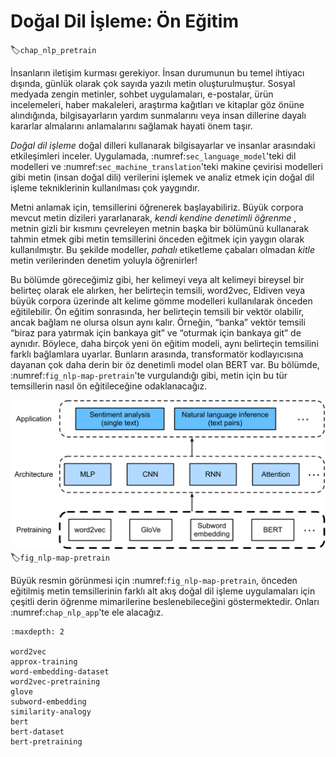 # Doğal Dil İşleme: Ön Eğitim
:label:`chap_nlp_pretrain`

İnsanların iletişim kurması gerekiyor. İnsan durumunun bu temel ihtiyacı dışında, günlük olarak çok sayıda yazılı metin oluşturulmuştur. Sosyal medyada zengin metinler, sohbet uygulamaları, e-postalar, ürün incelemeleri, haber makaleleri, araştırma kağıtları ve kitaplar göz önüne alındığında, bilgisayarların yardım sunmalarını veya insan dillerine dayalı kararlar almalarını anlamalarını sağlamak hayati önem taşır. 

*Doğal dil işleme* doğal dilleri kullanarak bilgisayarlar ve insanlar arasındaki etkileşimleri inceler.
Uygulamada, :numref:`sec_language_model`'teki dil modelleri ve :numref:`sec_machine_translation`'teki makine çevirisi modelleri gibi metin (insan doğal dili) verilerini işlemek ve analiz etmek için doğal dil işleme tekniklerinin kullanılması çok yaygındır. 

Metni anlamak için, temsillerini öğrenerek başlayabiliriz. Büyük corpora mevcut metin dizileri yararlanarak,
*kendi kendine denetimli öğrenme*
, metnin gizli bir kısmını çevreleyen metnin başka bir bölümünü kullanarak tahmin etmek gibi metin temsillerini önceden eğitmek için yaygın olarak kullanılmıştır. Bu şekilde modeller, *pahalı* etiketleme çabaları olmadan *kitle* metin verilerinden denetim yoluyla öğrenirler! 

Bu bölümde göreceğimiz gibi, her kelimeyi veya alt kelimeyi bireysel bir belirteç olarak ele alırken, her belirteçin temsili, word2vec, Eldiven veya büyük corpora üzerinde alt kelime gömme modelleri kullanılarak önceden eğitilebilir. Ön eğitim sonrasında, her belirteçin temsili bir vektör olabilir, ancak bağlam ne olursa olsun aynı kalır. Örneğin, “banka” vektör temsili “biraz para yatırmak için bankaya git” ve “oturmak için bankaya git” de aynıdır. Böylece, daha birçok yeni ön eğitim modeli, aynı belirteçin temsilini farklı bağlamlara uyarlar. Bunların arasında, transformatör kodlayıcısına dayanan çok daha derin bir öz denetimli model olan BERT var. Bu bölümde, :numref:`fig_nlp-map-pretrain`'te vurgulandığı gibi, metin için bu tür temsillerin nasıl ön eğitileceğine odaklanacağız. 

![Pretrained text representations can be fed to various deep learning architectures for different downstream natural language processing applications. This chapter focuses on the upstream text representation pretraining.](../img/nlp-map-pretrain.svg)
:label:`fig_nlp-map-pretrain`

Büyük resmin görünmesi için :numref:`fig_nlp-map-pretrain`, önceden eğitilmiş metin temsillerinin farklı alt akış doğal dil işleme uygulamaları için çeşitli derin öğrenme mimarilerine beslenebileceğini göstermektedir. Onları :numref:`chap_nlp_app`'te ele alacağız.

```toc
:maxdepth: 2

word2vec
approx-training
word-embedding-dataset
word2vec-pretraining
glove
subword-embedding
similarity-analogy
bert
bert-dataset
bert-pretraining
```

